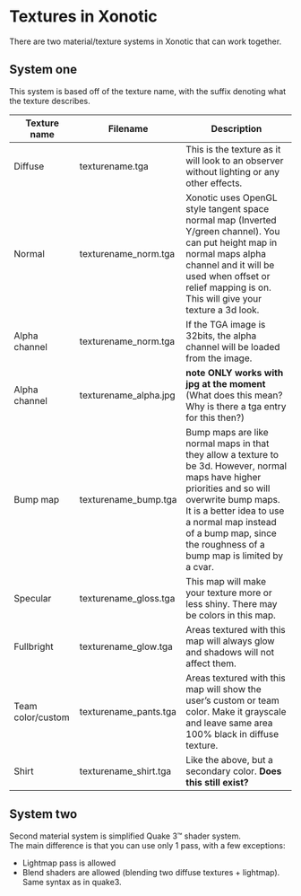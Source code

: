Textures in Xonotic
===================

There are two material/texture systems in Xonotic that can work together.

System one
----------

This system is based off of the texture name, with the suffix denoting what the texture describes.

|Texture name|Filename|Description|
|------------|--------|-----------|
|Diffuse|texturename.tga|This is the texture as it will look to an observer without lighting or any other effects.|
|Normal|texturename\_norm.tga|Xonotic uses OpenGL style tangent space normal map (Inverted Y/green channel). You can put height map in normal maps alpha channel and it will be used when offset or relief mapping is on. This will give your texture a 3d look.|
|Alpha channel|texturename\_norm.tga|If the TGA image is 32bits, the alpha channel will be loaded from the image.|
|Alpha channel|texturename\_alpha.jpg|**note ONLY works with jpg at the moment** (What does this mean? Why is there a tga entry for this then?)|
|Bump map|texturename\_bump.tga|Bump maps are like normal maps in that they allow a texture to be 3d. However, normal maps have higher priorities and so will overwrite bump maps. It is a better idea to use a normal map instead of a bump map, since the roughness of a bump map is limited by a cvar.|
|Specular|texturename\_gloss.tga|This map will make your texture more or less shiny. There may be colors in this map.|
|Fullbright|texturename\_glow.tga|Areas textured with this map will always glow and shadows will not affect them.|
|Team color/custom|texturename\_pants.tga|Areas textured with this map will show the user’s custom or team color. Make it grayscale and leave same area 100% black in diffuse texture.|
|Shirt|texturename\_shirt.tga|Like the above, but a secondary color. **Does this still exist?**|

System two
----------

Second material system is simplified Quake 3™ shader system.  
The main difference is that you can use only 1 pass, with a few exceptions:  
* Lightmap pass is allowed
* Blend shaders are allowed (blending two diffuse textures + lightmap). Same syntax as in quake3.
